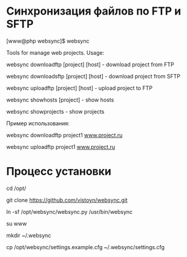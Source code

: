 # Синхронизация файлов по FTP и SFTP

[www@php websync]$ websync

Tools for manage web projects. Usage:

  websync downloadftp [project] [host] - download project from FTP
  
  websync downloadsftp [project] [host] - download project from SFTP
  
  websync uploadftp [project] [host] - upload project to FTP
  
  websync showhosts [project] - show hosts
  
  websync showprojects - show projects

Пример использования:

websync downloadftp project1 www.project.ru

websync uploadftp project1 www.project.ru


# Процесс установки

cd /opt/

git clone https://github.com/vistoyn/websync.git

ln -sf /opt/websync/websync.py /usr/bin/websync

su www

mkdir ~/.websync

cp /opt/websync/settings.example.cfg ~/.websync/settings.cfg
